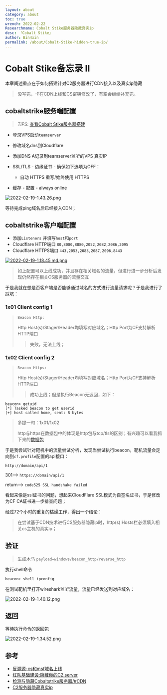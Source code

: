 ```yaml
---
layout: about
category: about
toc: true
wrench: 2022-02-22
Researchname: Cobalt Stike服务器隐藏真实ip
desc: 「Cobalt Stike」
author: Bin4xin
permalink: /about/Cobalt-Stike-hidden-true-ip/
---
```


# Cobalt Stike备忘录 II

本章阐述重点在于如何搭建针对C2服务器进行CDN接入以及真实ip隐藏

> 没写完，卡在CDN上线和CS密钥修改了，有空会继续补充完。

## cobaltstrike服务端配置

> *TIPS*: [查看Cobalt Stike服务器搭建](/about/Cobalt-Stike-Server-build-walkthrough/)

- 登录VPS启动`teamserver`
- 修改域名dns到Cloudflare
- 添加DNS A记录到teamserver监听的VPS 真实IP

- SSL/TLS - 边缘证书 - 确保如下选项为OFF：
  - 自动 HTTPS 重写/始终使用 HTTPS
- 缓存 - 配置 - always online

![2022-02-19-1.43.26.png](https://image.yjs2635.xyz/images/2022/02/19/2022-02-19-1.43.26.png)

等待完成ping域名后已经接入CDN；

## cobaltstrike客户端配置

- 添加`Listeners` 并填写`host`和`port`
- Cloudflare HTTP端口 `80,8080,8880,2052,2082,2086,2095`
- Cloudflare HTTPS端口 `443,2053,2083,2087,2096,8443`

[![2022-02-19-1.18.45.md.png](https://image.yjs2635.xyz/images/2022/02/19/2022-02-19-1.18.45.md.png)](https://image.yjs2635.xyz/image/cuZa)

> 如上配置可以上线成功，并且存在相关域名的流量，但进行进一步分析后发现仍然存在相关CS服务器的流量交互

于是我就在想是否客户端是否能够通过域名的方式进行流量请求呢？于是我进行了踩坑：

### 1x01 Client config 1

> `Beacon Http:`
> 
> Http Host(s)/Stager/Header均填写对应域名；Http Port为CF支持解析HTTP端口
> > 失败，无法上线；

### 1x02 Client config 2

> `Beacon Https:`
>
> Http Host(s)/Stager/Header均填写对应域名；Http Port为CF支持解析HTTP端口
> > 成功上线；但是执行Beacon无返回，如下：

```
beacon> getuid
[*] Tasked beacon to get userid
[+] host called home, sent: 8 bytes
```

> 多提一句：1x01/1x02
>
> http与https在数据包中的体现是http包与tcp/tls的区别；有兴趣可以看我抓下来的[数据包](https://drive.weixin.qq.com/s?k=AAQAPgdeAA4NAT1x1p)

于是我尝试针对靶机中的流量尝试分析，发现当尝试执行beacon，靶机流量会定向到`cf.profile`配置的api接口：

`http://domain/api/1`

301--> `https://domain/api/1`

return--> `code525 SSL handshake failed`

看起来像是ssl证书的问题，想起来CloudFlare SSL模式为自签名证书，于是修改为CF CA证书进一步排查问题；

经过72个小时的重复的枯燥工作，得出一个结论：

> 在尝试基于CDN技术进行CS服务器隐藏ip时，http(s) Hosts栏必须填入相关cs主机的真实ip；

## 验证

> 生成木马 `payload=windows/beacon_http/reverse_http`

执行shell命令

```bash
beacon> shell ipconfig
```

在测试靶机里打开wireshark监听流量，流量已经发送到对应域名：

![2022-02-19-1.40.12.png](https://image.yjs2635.xyz/images/2022/02/19/2022-02-19-1.40.12.png)

## 返回

等待执行命令的返回包

![2022-02-19-1.34.52.png](https://image.yjs2635.xyz/images/2022/02/19/2022-02-19-1.34.52.png)

## 参考

- [反溯源-cs和msf域名上线](https://xz.aliyun.com/t/5728)
- [红队基础建设:隐藏你的C2 server](https://xz.aliyun.com/t/4509)
- [检测与隐藏Cobaltstrike服务器/#CDN](https://hosch3n.github.io/2020/12/16/%E6%A3%80%E6%B5%8B%E4%B8%8E%E9%9A%90%E8%97%8FCobaltstrike%E6%9C%8D%E5%8A%A1%E5%99%A8/#CDN)
- [C2服务器隐藏真实ip](https://www.kitsch.live/2021/04/14/c2%E6%9C%8D%E5%8A%A1%E5%99%A8%E9%9A%90%E8%97%8F%E7%9C%9F%E5%AE%9Eip/)
